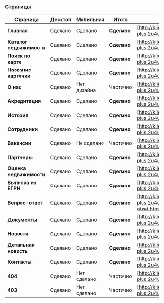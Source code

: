 ### Страницы

| Страница | Десктоп | Мобильная | Итого | Ссылка |
| ------ | ------ | ------ | ------ | ------ |
| **Главная** | Сделано | Сделано | **Сделано** | [http://klient-plus.2u4u.ru/index.html] |
| **Каталог недвижимости** | Сделано | Сделано | **Сделано** | [http://klient-plus.2u4u.ru/catalog.html] |
| **Поиск по карте** | Сделано | Сделано | **Сделано** | [http://klient-plus.2u4u.ru/map.html] |
| **Название карточки** | Сделано | Сделано | **Сделано** | [http://klient-plus.2u4u.ru/item.html] |
| **О нас** | Сделано | Нет дизайна | Частично | [http://klient-plus.2u4u.ru/about.html] |
| **Акредитация** | Сделано | Сделано | **Сделано** | [http://klient-plus.2u4u.ru/acred.html] |
| **История** | Cделано | Сделано | **Сделано** | [http://klient-plus.2u4u.ru/history.html] |
| **Сотрудники** | Cделано | Сделано | **Сделано** | [http://klient-plus.2u4u.ru/employees.html] |
| **Вакансии** | Сделано | Не сделано | Частично | [http://klient-plus.2u4u.ru/vacancies.html] |
| **Партнеры** | Сделано | Сделано | **Сделано** | [http://klient-plus.2u4u.ru/partners.html] |
| **Оценка недвижимости** | Сделано | Сделано | **Сделано** | [http://klient-plus.2u4u.ru/score.html] |
| **Выписка из ЕГРН** | Сделано | Сделано | **Сделано** | [http://klient-plus.2u4u.ru/egrn.html] |
| **Вопрос-ответ** | Сделано | Сделано | **Сделано** | [http://klient-plus.2u4u.ru/vopros-otvet.html] |
| **Документы** | Сделано | Сделано | **Сделано** | [http://klient-plus.2u4u.ru/docs.html] |
| **Новости** | Сделано | Сделано | **Сделано** | [http://klient-plus.2u4u.ru/news.html] |
| **Детальная новость** | Сделано | Сделано | **Сделано** | [http://klient-plus.2u4u.ru/article.html] |
| **Контакты** | Сделано | Сделано | **Сделано** | [http://klient-plus.2u4u.ru/contacts.html] |
| **404** | Сделано | Нет сделано | Частично | [http://klient-plus.2u4u.ru/404.html] |
| **403** | Сделано | Нет сделано | Частично | [http://klient-plus.2u4u.ru/403.html] |

[http://klient-plus.2u4u.ru/index.html]: <http://klient-plus.2u4u.ru/index.html>
[http://klient-plus.2u4u.ru/catalog.html]: <http://klient-plus.2u4u.ru/catalog.html>
[http://klient-plus.2u4u.ru/map.html]: <http://klient-plus.2u4u.ru/map.html>
[http://klient-plus.2u4u.ru/item.html]: <http://klient-plus.2u4u.ru/item.html>
[http://klient-plus.2u4u.ru/about.html]: <http://klient-plus.2u4u.ru/about.html>
[http://klient-plus.2u4u.ru/acred.html]: <http://klient-plus.2u4u.ru/acred.html>
[http://klient-plus.2u4u.ru/history.html]: <http://klient-plus.2u4u.ru/history.html>
[http://klient-plus.2u4u.ru/employees.html]: <http://klient-plus.2u4u.ru/employees.html>
[http://klient-plus.2u4u.ru/vacancies.html]: <http://klient-plus.2u4u.ru/vacancies.html>
[http://klient-plus.2u4u.ru/partners.html]: <http://klient-plus.2u4u.ru/partners.html>
[http://klient-plus.2u4u.ru/score.html]: <http://klient-plus.2u4u.ru/score.html>
[http://klient-plus.2u4u.ru/egrn.html]: <http://klient-plus.2u4u.ru/egrn.html>
[http://klient-plus.2u4u.ru/vopros-otvet.html]: <http://klient-plus.2u4u.ru/vopros-otvet.html>
[http://klient-plus.2u4u.ru/docs.html]: <http://klient-plus.2u4u.ru/docs.html>
[http://klient-plus.2u4u.ru/news.html]: <http://klient-plus.2u4u.ru/news.html>
[http://klient-plus.2u4u.ru/article.html]: <http://klient-plus.2u4u.ru/article.html>
[http://klient-plus.2u4u.ru/contacts.html]: <http://klient-plus.2u4u.ru/contacts.html>
[http://klient-plus.2u4u.ru/404.html]: <http://klient-plus.2u4u.ru/404.html>
[http://klient-plus.2u4u.ru/403.html]: <http://klient-plus.2u4u.ru/403.html>